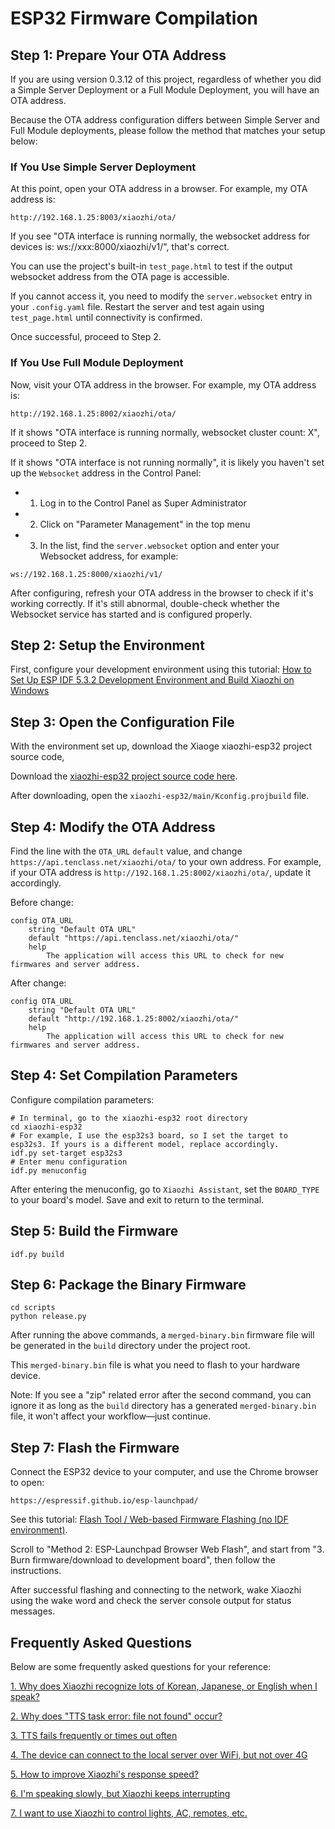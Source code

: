 # ESP32 Firmware Compilation

## Step 1: Prepare Your OTA Address

If you are using version 0.3.12 of this project, regardless of whether you did a Simple Server Deployment or a Full Module Deployment, you will have an OTA address.

Because the OTA address configuration differs between Simple Server and Full Module deployments, please follow the method that matches your setup below:

### If You Use Simple Server Deployment

At this point, open your OTA address in a browser. For example, my OTA address is:
```
http://192.168.1.25:8003/xiaozhi/ota/
```
If you see "OTA interface is running normally, the websocket address for devices is: ws://xxx:8000/xiaozhi/v1/", that's correct.

You can use the project's built-in `test_page.html` to test if the output websocket address from the OTA page is accessible.

If you cannot access it, you need to modify the `server.websocket` entry in your `.config.yaml` file. Restart the server and test again using `test_page.html` until connectivity is confirmed.

Once successful, proceed to Step 2.

### If You Use Full Module Deployment

Now, visit your OTA address in the browser. For example, my OTA address is:
```
http://192.168.1.25:8002/xiaozhi/ota/
```

If it shows "OTA interface is running normally, websocket cluster count: X", proceed to Step 2.

If it shows "OTA interface is not running normally", it is likely you haven't set up the `Websocket` address in the Control Panel:

- 1. Log in to the Control Panel as Super Administrator
- 2. Click on "Parameter Management" in the top menu
- 3. In the list, find the `server.websocket` option and enter your Websocket address, for example:

```
ws://192.168.1.25:8000/xiaozhi/v1/
```

After configuring, refresh your OTA address in the browser to check if it's working correctly. If it's still abnormal, double-check whether the Websocket service has started and is configured properly.

## Step 2: Setup the Environment

First, configure your development environment using this tutorial: [How to Set Up ESP IDF 5.3.2 Development Environment and Build Xiaozhi on Windows](https://icnynnzcwou8.feishu.cn/wiki/JEYDwTTALi5s2zkGlFGcDiRknXf)

## Step 3: Open the Configuration File

With the environment set up, download the Xiaoge xiaozhi-esp32 project source code,

Download the [xiaozhi-esp32 project source code here](https://github.com/78/xiaozhi-esp32).

After downloading, open the `xiaozhi-esp32/main/Kconfig.projbuild` file.

## Step 4: Modify the OTA Address

Find the line with the `OTA_URL` `default` value, and change `https://api.tenclass.net/xiaozhi/ota/` to your own address. For example, if your OTA address is `http://192.168.1.25:8002/xiaozhi/ota/`, update it accordingly.

Before change:
```
config OTA_URL
    string "Default OTA URL"
    default "https://api.tenclass.net/xiaozhi/ota/"
    help
        The application will access this URL to check for new firmwares and server address.
```
After change:
```
config OTA_URL
    string "Default OTA URL"
    default "http://192.168.1.25:8002/xiaozhi/ota/"
    help
        The application will access this URL to check for new firmwares and server address.
```

## Step 4: Set Compilation Parameters

Configure compilation parameters:

```
# In terminal, go to the xiaozhi-esp32 root directory
cd xiaozhi-esp32
# For example, I use the esp32s3 board, so I set the target to esp32s3. If yours is a different model, replace accordingly.
idf.py set-target esp32s3
# Enter menu configuration
idf.py menuconfig
```

After entering the menuconfig, go to `Xiaozhi Assistant`, set the `BOARD_TYPE` to your board's model.
Save and exit to return to the terminal.

## Step 5: Build the Firmware

```
idf.py build
```

## Step 6: Package the Binary Firmware

```
cd scripts
python release.py
```

After running the above commands, a `merged-binary.bin` firmware file will be generated in the `build` directory under the project root. 

This `merged-binary.bin` file is what you need to flash to your hardware device.

Note: If you see a "zip" related error after the second command, you can ignore it as long as the `build` directory has a generated `merged-binary.bin` file, it won't affect your workflow—just continue.

## Step 7: Flash the Firmware

Connect the ESP32 device to your computer, and use the Chrome browser to open:

```
https://espressif.github.io/esp-launchpad/
```

See this tutorial: [Flash Tool / Web-based Firmware Flashing (no IDF environment)](https://ccnphfhqs21z.feishu.cn/wiki/Zpz4wXBtdimBrLk25WdcXzxcnNS).

Scroll to "Method 2: ESP-Launchpad Browser Web Flash", and start from "3. Burn firmware/download to development board", then follow the instructions.

After successful flashing and connecting to the network, wake Xiaozhi using the wake word and check the server console output for status messages.

## Frequently Asked Questions

Below are some frequently asked questions for your reference:

[1. Why does Xiaozhi recognize lots of Korean, Japanese, or English when I speak?](./FAQ.md)

[2. Why does "TTS task error: file not found" occur?](./FAQ.md)

[3. TTS fails frequently or times out often](./FAQ.md)

[4. The device can connect to the local server over WiFi, but not over 4G](./FAQ.md)

[5. How to improve Xiaozhi's response speed?](./FAQ.md)

[6. I'm speaking slowly, but Xiaozhi keeps interrupting](./FAQ.md)

[7. I want to use Xiaozhi to control lights, AC, remotes, etc.](./FAQ.md)
